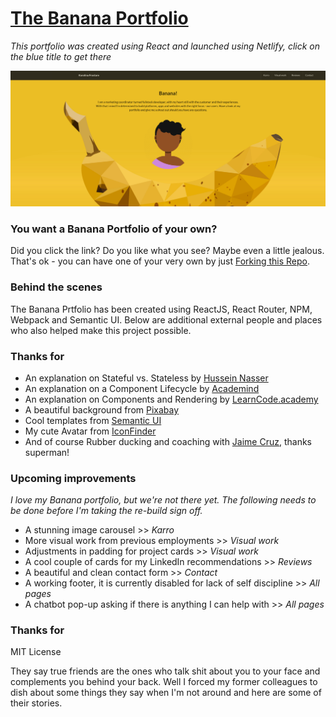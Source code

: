 # [The Banana Portfolio](https://frostare.netlify.com/)
*This portfolio was created using React and launched using Netlify, click on the blue title to get there*

![The Banana Portfolio](src/images/printscreen/bananascreenshot.png)

### You want a Banana Portfolio of your own?
Did you click the link? Do you like what you see? Maybe even a little jealous. That's ok - you can have one of your very own by just [Forking this Repo](https://github.com/kfrostare/React_Portfolio).

### Behind the scenes
The Banana Prtfolio has been created using ReactJS, React Router, NPM, Webpack and Semantic UI. Below are additional external people and places who also helped make this project possible.


### Thanks for
* An explanation on Stateful vs. Stateless by [Hussein Nasser](https://www.youtube.com/watch?v=nhwZn6v5vT0)
* An explanation on a Component Lifecycle by [Academind](https://www.youtube.com/watch?v=Oioo0IdoEls)
* An explanation on Components and Rendering by [LearnCode.academy](https://www.youtube.com/watch?v=fd2Cayhez58&t=4s)
* A beautiful background from [Pixabay](https://pixabay.com/)
* Cool templates from [Semantic UI](https://semantic-ui.com/)
* My cute Avatar from [IconFinder](https://www.iconfinder.com/)
* And of course Rubber ducking and coaching with [Jaime Cruz](https://github.com/JaimeCrz), thanks superman!

### Upcoming improvements
*I love my Banana portfolio, but we're not there yet. The following needs to be done before I'm taking the re-build sign off.*

* A stunning image carousel >> *Karro*
* More visual work from previous employments >> *Visual work*
* Adjustments in padding for project cards >> *Visual work*
* A cool couple of cards for my LinkedIn recommendations >> *Reviews*
* A beautiful and clean contact form >> *Contact* 
* A working footer, it is currently disabled for lack of self discipline >> *All pages*
* A chatbot pop-up asking if there is anything I can help with >> *All pages*

### Thanks for
MIT License

They say true friends are the ones who talk shit about you to your face and complements you behind your back.
              Well I forced my former colleagues to dish about some things they say when I'm not around and here are some of their stories.